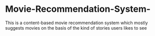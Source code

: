 # Movie-Recommendation-System-
This is a content-based movie recommendation system which mostly suggests movies on the basis of the kind of stories users likes to see
